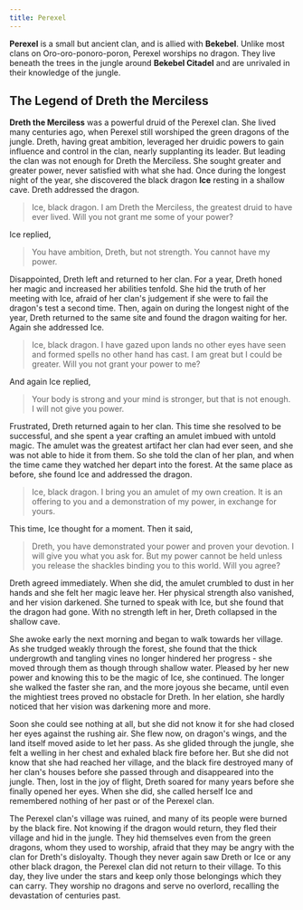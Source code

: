 ```yaml
---
title: Perexel
---
```


**Perexel** is a small but ancient clan, and is allied with **Bekebel**. Unlike most clans on Oro-oro-ponoro-poron, Perexel worships no dragon. They live beneath the trees in the jungle around **Bekebel Citadel** and are unrivaled in their knowledge of the jungle.

<div class="spoiler">

## The Legend of Dreth the Merciless

**Dreth the Merciless** was a powerful druid of the Perexel clan. She lived many centuries ago, when Perexel still worshiped the green dragons of the jungle. Dreth, having great ambition, leveraged her druidic powers to gain influence and control in the clan, nearly supplanting its leader. But leading the clan was not enough for Dreth the Merciless. She sought greater and greater power, never satisfied with what she had. Once during the longest night of the year, she discovered the black dragon **Ice** resting in a shallow cave. Dreth addressed the dragon.

> Ice, black dragon. I am Dreth the Merciless, the greatest druid to have ever lived. Will you not grant me some of your power?

Ice replied,

> You have ambition, Dreth, but not strength. You cannot have my power.

Disappointed, Dreth left and returned to her clan. For a year, Dreth honed her magic and increased her abilities tenfold. She hid the truth of her meeting with Ice, afraid of her clan's judgement if she were to fail the dragon's test a second time. Then, again on during the longest night of the year, Dreth returned to the same site and found the dragon waiting for her. Again she addressed Ice.

> Ice, black dragon. I have gazed upon lands no other eyes have seen and formed spells no other hand has cast. I am great but I could be greater. Will you not grant your power to me?

And again Ice replied,

> Your body is strong and your mind is stronger, but that is not enough. I will not give you power.

Frustrated, Dreth returned again to her clan. This time she resolved to be successful, and she spent a year crafting an amulet imbued with untold magic. The amulet was the greatest artifact her clan had ever seen, and she was not able to hide it from them. So she told the clan of her plan, and when the time came they watched her depart into the forest. At the same place as before, she found Ice and addressed the dragon.

> Ice, black dragon. I bring you an amulet of my own creation. It is an offering to you and a demonstration of my power, in exchange for yours.

This time, Ice thought for a moment. Then it said,

> Dreth, you have demonstrated your power and proven your devotion. I will give you what you ask for. But my power cannot be held unless you release the shackles binding you to this world. Will you agree?

Dreth agreed immediately. When she did, the amulet crumbled to dust in her hands and she felt her magic leave her. Her physical strength also vanished, and her vision darkened. She turned to speak with Ice, but she found that the dragon had gone. With no strength left in her, Dreth collapsed in the shallow cave.

She awoke early the next morning and began to walk towards her village. As she trudged weakly through the forest, she found that the thick undergrowth and tangling vines no longer hindered her progress - she moved through them as though through shallow water. Pleased by her new power and knowing this to be the magic of Ice, she continued. The longer she walked the faster she ran, and the more joyous she became, until even the mightiest trees proved no obstacle for Dreth. In her elation, she hardly noticed that her vision was darkening more and more.

Soon she could see nothing at all, but she did not know it for she had closed her eyes against the rushing air. She flew now, on dragon's wings, and the land itself moved aside to let her pass. As she glided through the jungle, she felt a welling in her chest and exhaled black fire before her. But she did not know that she had reached her village, and the black fire destroyed many of her clan's houses before she passed through and disappeared into the jungle. Then, lost in the joy of flight, Dreth soared for many years before she finally opened her eyes. When she did, she called herself Ice and remembered nothing of her past or of the Perexel clan.

The Perexel clan's village was ruined, and many of its people were burned by the black fire. Not knowing if the dragon would return, they fled their village and hid in the jungle. They hid themselves even from the green dragons, whom they used to worship, afraid that they may be angry with the clan for Dreth's disloyalty. Though they never again saw Dreth or Ice or any other black dragon, the Perexel clan did not return to their village. To this day, they live under the stars and keep only those belongings which they can carry. They worship no dragons and serve no overlord, recalling the devastation of centuries past.

</div>
